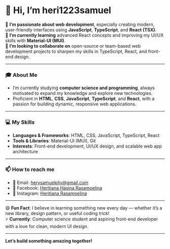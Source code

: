 # 👋 Hi, I’m heri1223samuel

👀 **I’m passionate about web development**, especially creating modern, user-friendly interfaces using **JavaScript**, **TypeScript**, and **React (TSX)**.  
🌱 **I’m currently learning** advanced React concepts and improving my UI/UX skills with **Material-UI (MUI)**.  
💞️ **I’m looking to collaborate on** open-source or team-based web development projects to sharpen my skills in TypeScript, React, and front-end design.

---

### 🎓 About Me  
- I’m currently studying **computer science and programming**, always motivated to expand my knowledge and explore new technologies.  
- Proficient in **HTML**, **CSS**, **JavaScript**, **TypeScript**, and **React**, with a passion for building dynamic, responsive web applications.

---

### 💻 My Skills  
- **Languages & Frameworks**: HTML, CSS, JavaScript, TypeScript, React  
- **Tools & Libraries**: Material-UI (MUI), Git  
- **Interests**: Front-end development, UI/UX design, and scalable web app architecture

---

### 📫 How to reach me  
- 📧 Email: [herysamuelpljv@gmail.com](mailto:herysamuelpljv@gmail.com)  
- 📘 Facebook: [Heritiana Hasina Rasamoelina](https://www.facebook.com/)  
- 📸 Instagram: [Heritiana Rasamoelina](https://www.instagram.com/)

---

😄 **Fun Fact**: I believe in learning something new every day — whether it’s a new library, design pattern, or useful coding trick!  
⚡ **Currently**: Computer science student and aspiring front-end developer with a love for clean, modern UI design.

---

**Let’s build something amazing together!**

